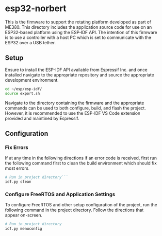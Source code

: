 # esp32-norbert

This is the firmware to support the rotating platform developed as part of ME380. This directory includes the application source code for use on an ESP32-based platform using the ESP-IDF API. The intention of this firmware is to use a controller with a host PC which is set to communicate with the ESP32 over a USB tether.

## Setup

Ensure to install the ESP-IDF API available from Espressif Inc. and once installed navigate to the appropriate repository and source the appropriate development environment.

```bash
cd ~/esp/esp-idf/
source export.sh
```

Navigate to the directory containing the firmware and the appropriate commands can be used to both configure, build, and flash the project. However, it is recommended to use the ESP-IDF VS Code extension provided and maintined by Espressif.

## Configuration

### Fix Errors

If at any time in the following directions if an error code is received, first run the following command first to clean the build environment which should fix most errors.

```bash
# Run in project directory```
idf.py clean
```

### Configure FreeRTOS and Application Settings

To configure FreeRTOS and other setup configuration of the project, run the following command in the project directory. Follow the directions that appear on-screen.

```bash
# Run in project directory
idf.py menuconfig
```